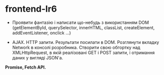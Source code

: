 # frontend-lr6
- Проявити фантазію і написати що-небудь з використанням DOM (getElementById, querySelector, innerHTML, classList, createElement, addEventListener, onclick ...)

- AJAX. HTTP запити. Результати посилати в DOM.
Розглянути вкладку Network в консолі розробника.
Створити свою обгортку над XMLHttpRequest, в якій реалізовані GET і POST запити, і отримання даних у вигляді JSON'а.

**Promise, Fetch API.**

